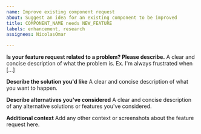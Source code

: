 ```yaml
---
name: Improve existing component request
about: Suggest an idea for an existing component to be improved
title: COMPONENT_NAME needs NEW_FEATURE
labels: enhancement, research
assignees: NicolasOmar

---
```


**Is your feature request related to a problem? Please describe.**
A clear and concise description of what the problem is. Ex. I'm always frustrated when [...]

**Describe the solution you'd like**
A clear and concise description of what you want to happen.

**Describe alternatives you've considered**
A clear and concise description of any alternative solutions or features you've considered.

**Additional context**
Add any other context or screenshots about the feature request here.
